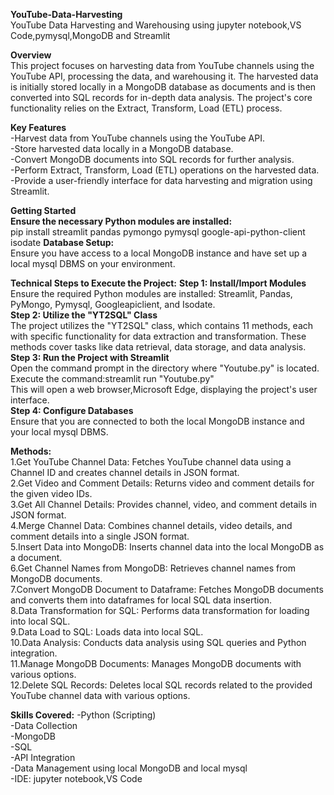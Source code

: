 **YouTube-Data-Harvesting**<br>
YouTube Data Harvesting and Warehousing using jupyter notebook,VS Code,pymysql,MongoDB and Streamlit

**Overview**<br>
This project focuses on harvesting data from YouTube channels using the YouTube API, processing the data, and warehousing it. The harvested data is initially stored locally in a MongoDB database as documents and is then converted into SQL records for in-depth data analysis. The project's core functionality relies on the Extract, Transform, Load (ETL) process.

**Key Features**<br>
-Harvest data from YouTube channels using the YouTube API.<br>
-Store harvested data locally in a MongoDB database.<br>
-Convert MongoDB documents into SQL records for further analysis.<br>
-Perform Extract, Transform, Load (ETL) operations on the harvested data.<br>
-Provide a user-friendly interface for data harvesting and migration using Streamlit.<br>

**Getting Started**<br>
**Ensure the necessary Python modules are installed:**<br>
pip install streamlit pandas pymongo pymysql google-api-python-client isodate
**Database Setup:**<br>
Ensure you have access to a local MongoDB instance and have set up a local mysql DBMS on your environment.

**Technical Steps to Execute the Project:**
**Step 1: Install/Import Modules**<br>
Ensure the required Python modules are installed: Streamlit, Pandas, PyMongo, Pymysql, Googleapiclient, and Isodate.<br>
**Step 2: Utilize the "YT2SQL" Class**<br>
The project utilizes the "YT2SQL" class, which contains 11 methods, each with specific functionality for data extraction and transformation. These methods cover tasks like data retrieval, data storage, and data analysis.<br>
**Step 3: Run the Project with Streamlit**<br>
Open the command prompt in the directory where "Youtube.py" is located.<br>
Execute the command:streamlit run "Youtube.py"<br>
This will open a web browser,Microsoft Edge, displaying the project's user interface.<br>
**Step 4: Configure Databases**<br>
Ensure that you are connected to both the local MongoDB instance and your local mysql DBMS.

**Methods:**<br>
1.Get YouTube Channel Data: Fetches YouTube channel data using a Channel ID and creates channel details in JSON format.<br>
2.Get Video and Comment Details: Returns video and comment details for the given video IDs.<br>
3.Get All Channel Details: Provides channel, video, and comment details in JSON format.<br>
4.Merge Channel Data: Combines channel details, video details, and comment details into a single JSON format.<br>
5.Insert Data into MongoDB: Inserts channel data into the local MongoDB as a document.<br>
6.Get Channel Names from MongoDB: Retrieves channel names from MongoDB documents.<br>
7.Convert MongoDB Document to Dataframe: Fetches MongoDB documents and converts them into dataframes for local SQL data insertion.<br>
8.Data Transformation for SQL: Performs data transformation for loading into local SQL.<br>
9.Data Load to SQL: Loads data into local SQL.<br>
10.Data Analysis: Conducts data analysis using SQL queries and Python integration.<br>
11.Manage MongoDB Documents: Manages MongoDB documents with various options.<br>
12.Delete SQL Records: Deletes local SQL records related to the provided YouTube channel data with various options.<br>

**Skills Covered:**
-Python (Scripting) <br>
-Data Collection <br>
-MongoDB <br>
-SQL <br>
-API Integration <br>
-Data Management using local MongoDB and local mysql <br>
-IDE: jupyter notebook,VS Code <br>
